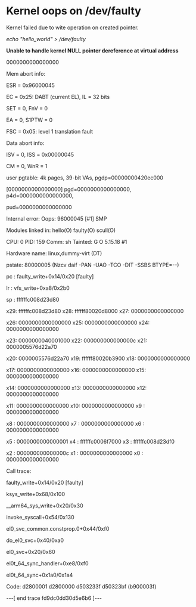 # Kernel oops on /dev/faulty

Kernel failed due to wite operation on created pointer.

_echo "hello_world" > /dev/faulty_ 

__Unable to handle kernel NULL pointer dereference at virtual address__ 

0000000000000000

Mem abort info:

  ESR = 0x96000045

  EC = 0x25: DABT (current EL), IL = 32 bits

  SET = 0, FnV = 0

  EA = 0, S1PTW = 0

  FSC = 0x05: level 1 translation fault

Data abort info:

  ISV = 0, ISS = 0x00000045

  CM = 0, WnR = 1

user pgtable: 4k pages, 39-bit VAs, pgdp=00000000420ec000

[0000000000000000] pgd=0000000000000000, p4d=0000000000000000, 

pud=0000000000000000

Internal error: Oops: 96000045 [#1] SMP

Modules linked in: hello(O) faulty(O) scull(O)

CPU: 0 PID: 159 Comm: sh Tainted: G           O      5.15.18 #1

Hardware name: linux,dummy-virt (DT)

pstate: 80000005 (Nzcv daif -PAN -UAO -TCO -DIT -SSBS BTYPE=--)

pc : faulty_write+0x14/0x20 [faulty]

lr : vfs_write+0xa8/0x2b0

sp : ffffffc008d23d80

x29: ffffffc008d23d80 x28: ffffff80020d8000 x27: 0000000000000000

x26: 0000000000000000 x25: 0000000000000000 x24: 0000000000000000

x23: 0000000040001000 x22: 000000000000000c x21: 0000005576d22a70

x20: 0000005576d22a70 x19: ffffff80020b3900 x18: 0000000000000000

x17: 0000000000000000 x16: 0000000000000000 x15: 0000000000000000

x14: 0000000000000000 x13: 0000000000000000 x12: 0000000000000000

x11: 0000000000000000 x10: 0000000000000000 x9 : 0000000000000000

x8 : 0000000000000000 x7 : 0000000000000000 x6 : 0000000000000000

x5 : 0000000000000001 x4 : ffffffc0006f7000 x3 : ffffffc008d23df0

x2 : 000000000000000c x1 : 0000000000000000 x0 : 0000000000000000

Call trace:

 faulty_write+0x14/0x20 [faulty]

 ksys_write+0x68/0x100

 __arm64_sys_write+0x20/0x30

 invoke_syscall+0x54/0x130

 el0_svc_common.constprop.0+0x44/0xf0

 do_el0_svc+0x40/0xa0

 el0_svc+0x20/0x60

 el0t_64_sync_handler+0xe8/0xf0

 el0t_64_sync+0x1a0/0x1a4

Code: d2800001 d2800000 d503233f d50323bf (b900003f) 

---[ end trace fd9dc0dd30d5e6b6 ]---
